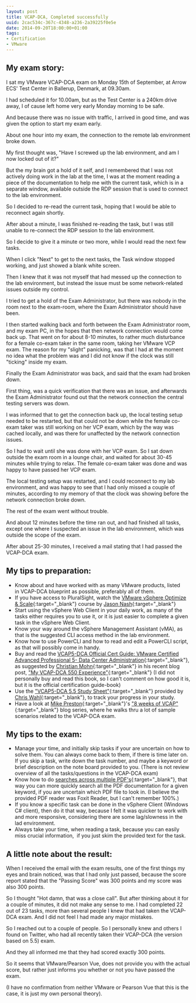 ```yaml
---
layout: post
title: VCAP-DCA, Completed successfully
uuid: 2cac534c-367c-4348-a236-2a39225f0e5e
date: 2014-09-20T18:00:00+01:00
tags:
- Certification
- VMware
---
```

## My exam story:

I sat my VMware VCAP-DCA exam on Monday 15th of September, at Arrow ECS' Test Center in Ballerup, Denmark, at 09.30am.

I had scheduled it for 10.00am, but as the Test Center is a 240km drive away, I of cause left home very early Monday morning to be safe.

And because there was no issue with traffic, I arrived in good time, and was given the option to start my exam early.

About one hour into my exam, the connection to the remote lab environment broke down<!--break-->.

My first thought was, "Have I screwed up the lab environment, and am I now locked out of it?"

But the my brain got a hold of it self, and I remembered that I was not actively doing work in the lab at the time, I was at the moment reading a piece of the documentation to help me with the current task, which is in a separate window, available outside the RDP session that is used to connect to the lab environment.

So I decided to re-read the current task, hoping that I would be able to reconnect again shortly.

After about a minute, I was finished re-reading the task, but I was still unable to re-connect the RDP session to the lab environment.

So I decide to give it a minute or two more, while I would read the next few tasks.

When I click "Next" to get to the next tasks, the Task window stopped working, and just showed a blank white screen.

Then I knew that it was not myself that had messed up the connection to the lab environment, but instead the issue must be some network-related issues outside my control.

I tried to get a hold of the Exam Administrator, but there was nobody in the room next to the exam-room, where the Exam Administrator should have been.

I then started walking back and forth between the Exam Administrator room, and my exam PC, in the hopes that then network connection would come back up. That went on for about 8-10 minutes, to rather much disturbance for a female co-exam taker in the same room, taking her VMware VCP exam. The reason for my "slight" panicking, was that I had at the moment no idea what the problem was and I did not know if the clock was still "ticking" inside my exam.

Finally the Exam Administrator was back, and said that the exam had broken down.

First thing, was a quick verification that there was an issue, and afterwards the Exam Administrator found out that the network connection the central testing servers was down.

I was informed that to get the connection back up, the local testing setup needed to be restarted, but that could not be down while the female co-exam taker was still working on her VCP exam, which by the way was cached locally, and was there for unaffected by the network connection issues.

So I had to wait until she was done with her VCP exam. So I sat down outside the exam room in a lounge chair, and waited for about 30-45 minutes while trying to relax. The female co-exam taker was done and was happy to have passed her VCP exam.

The local testing setup was restarted, and I could reconnect to my lab environment, and was happy to see that I had only missed a couple of minutes, according to my memory of that the clock was showing before the network connection broke down.

The rest of the exam went without trouble.

And about 12 minutes before the time ran out, and had finished all tasks, except one where I suspected an issue in the lab environment, which was outside the scope of the exam.

After about 25-30 minutes, I received a mail stating that I had passed the VCAP-DCA exam.

## My tips to preparation:

*   Know about and have worked with as many VMware products, listed in VCAP-DCA blueprint as possible, preferably all of them.
*   If you have access to PluralSight, watch the [VMware vSphere Optimize &amp; Scale](http://pluralsight.com/training/Courses/TableOfContents/vmware-vsphere-optimize-scale-pt1){:target="_blank"} course by [Jason Nash](http://jasonnash.com){:target="_blank"}
*   Start using the vSphere Web Client in your daily work, as many of the tasks either requires you to use it, or it is just easier to complete a given task in the vSphere Web Client.
*   Know your way around the vSphere Management Assistant (vMA), as that is the suggested CLI access method in the lab environment.
*   Know how to use PowerCLI and how to read and edit a PowerCLI script, as that will possibly come in handy.
*   Buy and read the [VCAP5-DCA Official Cert Guide: VMware Certified Advanced Professional 5- Data Center Administration](http://www.pearsonitcertification.com/store/vcap5-dca-official-cert-guide-vmware-certified-advanced-9780789753236){:target="_blank"}, as suggested by [Christian Mohn](http://vninja.net){:target="_blank"} in his recent blog post, ["My VCAP-DCA 550 Experience"](http://vninja.net/vmware-2/vcap-dca-550-experience/){:target="_blank"} (I did not personally buy and read this book, so I can't comment on how good it is, but it is the official certification guide-book)
*   Use the ["VCAP5-DCA 5.5 Study Sheet"](http://wahlnetwork.com/2012/07/02/the-vcap5-dca-study-sheet/){:target="_blank"} provided by [Chris Wahl](http://wahlnetwork.com){:target="_blank"}, to track your progress in your study.
*   Have a look at [Mike Preston](http://blog.mwpreston.net){:target="_blank"}'s ["8 weeks of VCAP"](http://blog.mwpreston.net/8-weeks-of-vcap/){:target="_blank"} blog series, where he walks thru a lot of sample scenarios related to the VCAP-DCA exam.

## My tips to the exam:

*   Manage your time, and initially skip tasks if your are uncertain on how to solve them. You can always come back to them, if there is time later on. If you skip a task, write down the task number, and maybe a keyword or brief description on the note board provided to you. (There is not review overview of all the tasks/questions in the VCAP-DCA exam)
*   Know how to do [searches across multiple PDF's](http://www.ghacks.net/2011/04/02/how-to-search-multiple-pdf-documents-at-once/){:target="_blank"}, that way you can more quickly search all the PDF documentation for a given keyword, if you are uncertain which PDF file to look in. (I believe the provided PDF reader was Foxit Reader, but I can't remember 100%.)
*   If you know a specific task can be done in the vSphere Client (Windows C# client), then do it that way, because I felt it was quicker to work with and more responsive, considering there are some lag/slowness in the lad environment.
*   Always take your time, when reading a task, because you can easily miss crucial information,  if you just skim the provided text for the task.

## A little note about the result:

When I received the email with the exam results, one of the first things my eyes and brain noticed, was that I had only just passed, because the score report stated that the "Passing Score" was 300 points and my score was also 300 points.

So I thought "Hot damn, that was a close call". But after thinking about it for a couple of minutes, it did not make any sense to me. I had completed 22 out of 23 tasks, more than several people I knew that had taken the VCAP-DCA exam. And I did not feel I had made any major mistakes.

So I reached out to a couple of people. So I personally knew and others I found on Twitter, who had all recently taken their VCAP-DCA (the version based on 5.5) exam.

And they all informed me that they had scored exactly 300 points.

So it seems that VMware/Pearson Vue, does not provide you with the actual score, but rather just informs you whether or not you have passed the exam.

(I have no confirmation from neither VMware or Pearson Vue that this is the case, it is just my own personal theory).